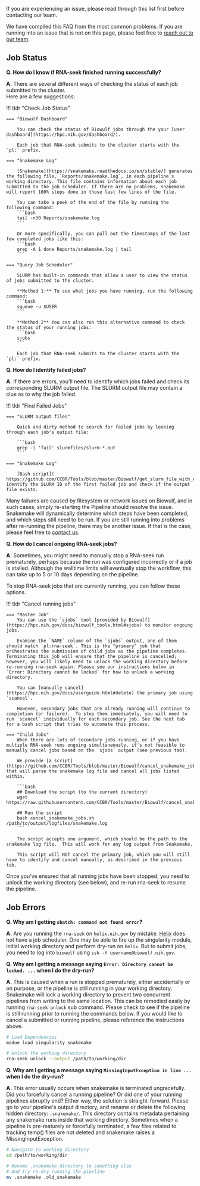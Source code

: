 If you are experiencing an issue, please read through this list first before contacting our team.

We have compiled this FAQ from the most common problems. If you are running into an issue that is not on this page, please feel free to [reach out to our team](https://github.com/skchronicles/RNA-seek/issues).

## Job Status

**Q. How do I know if RNA-seek finished running successfully?**

**A.** There are several different ways of checking the status of each job submitted to the cluster.  
Here are a few suggestions:

!!! tldr "Check Job Status"

    === "Biowulf Dashboard"

        You can check the status of Biowulf jobs through the your [user dashboard](https://hpc.nih.gov/dashboard/).

        Each job that RNA-seek submits to the cluster starts with the `pl:` prefix.

    === "Snakemake Log"

        [Snakemake](https://snakemake.readthedocs.io/en/stable/) generates the following file, `Reports/snakemake.log`, in each pipeline's working directory. This file contains information about each job submitted to the job scheduler. If there are no problems, snakemake will report 100% steps done in those last few lines of the file.

        You can take a peek of the end of the file by running the following command:
        ```bash
        tail -n30 Reports/snakemake.log
        ```

        Or more specifically, you can pull out the timestamps of the last few completed jobs like this:
        ```bash
        grep -A 1 done Reports/snakemake.log | tail
        ```

    === "Query Job Scheduler"

        SLURM has built-in commands that allow a user to view the status of jobs submitted to the cluster.

        **Method 1:** To see what jobs you have running, run the following command:
        ```bash
        squeue -u $USER
        ```

        **Method 2** You can also run this alternative command to check the status of your running jobs:
        ```bash
        sjobs
        ```

        Each job that RNA-seek submits to the cluster starts with the `pl:` prefix.


**Q. How do I identify failed jobs?**

**A.** If there are errors, you'll need to identify which jobs failed and check its corresponding SLURM output file.
The SLURM output file may contain a clue as to why the job failed.

!!! tldr "Find Failed Jobs"

    === "SLURM output files"

        Quick and dirty method to search for failed jobs by looking through each job's output file:

        ```bash
        grep -i 'fail' slurmfiles/slurm-*.out
        ```

    === "Snakemake Log"

        [Bash script]( https://github.com/CCBR/Tools/blob/master/Biowulf/get_slurm_file_with_error.sh) identify the SLURM ID of the first failed job and check if the output file exists.


Many failures are caused by filesystem or network issues on Biowulf, and in such cases, simply re-starting the Pipeline should resolve the issue. Snakemake will dynamically determine which steps have been completed, and which steps still need to be run. If you are still running into problems after re-running the pipeline, there may be another issue. If that is the case, please feel free to [contact us](https://github.com/skchronicles/RNA-seek/issues).


**Q. How do I cancel ongoing RNA-seek jobs?**

**A.** Sometimes, you might need to manually stop a RNA-seek run prematurely, perhaps because the run was configured incorrectly or if a job is stalled.  Although the walltime limits will eventually stop the workflow, this can take up to 5 or 10 days depending on the pipeline.

To stop RNA-seek jobs that are currently running, you can follow these options.

!!! tldr "Cancel running jobs"

    === "Master Job"
        You can use the `sjobs` tool [provided by Biowulf](https://hpc.nih.gov/docs/biowulf_tools.html#sjobs) to monitor ongoing jobs.

        Examine the `NAME` column of the `sjobs` output, one of them should match `pl:rna-seek`. This is the "primary" job that orchestrates the submission of child jobs as the pipeline completes. Terminating this job will ensure that the pipeline is cancelled; however, you will likely need to unlock the working directory before re-running rna-seek again. Please see our instructions below in `Error: Directory cannot be locked` for how to unlock a working directory.

        You can [manually cancel](https://hpc.nih.gov/docs/userguide.html#delete) the primary job using `scancel`.

        However, secondary jobs that are already running will continue to completion (or failure).  To stop them immediately, you will need to run `scancel` individually for each secondary job. See the next tab for a bash script that tries to automate this process.

    === "Child Jobs"
        When there are lots of secondary jobs running, or if you have multiple RNA-seek runs ongoing simultaneously, it's not feasible to manually cancel jobs based on the `sjobs` output (see previous tab).

        We provide [a script](https://github.com/CCBR/Tools/blob/master/Biowulf/cancel_snakemake_jobs.sh) that will parse the snakemake log file and cancel all jobs listed within.

        ```bash
        ## Download the script (to the current directory)
        wget https://raw.githubusercontent.com/CCBR/Tools/master/Biowulf/cancel_snakemake_jobs.sh

        ## Run the script
        bash cancel_snakemake_jobs.sh /path/to/output/logfiles/snakemake.log
        ```

        The script accepts one argument, which should be the path to the snakemake log file.  This will work for any log output from Snakemake.

        This script will NOT cancel the primary job, which you will still have to identify and cancel manually, as described in the previous tab.

Once you've ensured that all running jobs have been stopped, you need to unlock the working directory (see below), and re-run rna-seek to resume the pipeline.

## Job Errors

**Q. Why am I getting `sbatch: command not found error`?**

**A.** Are you running the `rna-seek` on `helix.nih.gov` by mistake. [Helix](https://hpc.nih.gov/systems/) does not have a job scheduler. One may be able to fire up the singularity module, initial working directory and perform dry-run on `helix`. But to submit jobs, you need to log into `biowulf` using `ssh -Y username@biowulf.nih.gov`.


**Q. Why am I getting a message saying `Error: Directory cannot be locked. ...` when I do the dry-run?**

**A.** This is caused when a run is stopped prematurely, either accidentally or on purpose, or the pipeline is still running in your working directory. Snakemake will lock a working directory to prevent two concurrent pipelines from writing to the same location. This can be remedied easily by running `rna-seek unlock` sub command. Please check to see if the pipeline is still running prior to running the commands below. If you would like to cancel a submitted or running pipeline, please reference the instructions above.

```bash
# Load Dependencies
modue load singularity snakemake

# Unlock the working directory
rna-seek unlock --output /path/to/working/dir
```

**Q. Why am I getting a message saying `MissingInputException in line ...` when I do the dry-run?**

**A.** This error usually occurs when snakemake is terminated ungracefully. Did you forcefully cancel a running pipeline? Or did one of your running pipelines abruptly end? Either way, the solution is straight-forward. Please go to your pipeline's output directory, and rename or delete the following hidden directory: `.snakemake/`. This directory contains metadata pertaining any snakemake runs inside that working directory. Sometimes when a pipeline is pre-maturely or forcefully terminated, a few files related to tracking temp() files are not deleted and snakemake raises a MissingInputException.  

```bash
# Navigate to working directory
cd /path/to/working/dir

# Rename .snakemake directory to something else
# And try re-dry running the pipeline
mv .snakemake .old_snakemake
```

